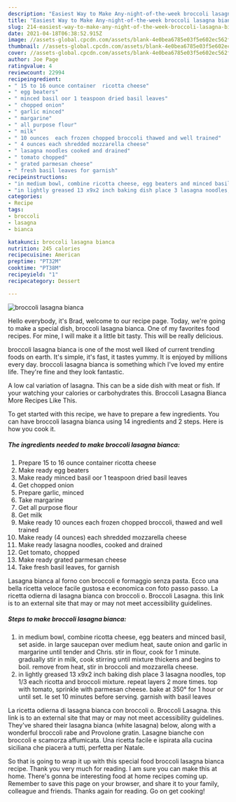 ```yaml
---
description: "Easiest Way to Make Any-night-of-the-week broccoli lasagna bianca"
title: "Easiest Way to Make Any-night-of-the-week broccoli lasagna bianca"
slug: 214-easiest-way-to-make-any-night-of-the-week-broccoli-lasagna-bianca
date: 2021-04-18T06:38:52.915Z
image: //assets-global.cpcdn.com/assets/blank-4e0bea6785e03f5e602ec562f230caae08da540cada707380b4fe1bbebba43da.png
thumbnail: //assets-global.cpcdn.com/assets/blank-4e0bea6785e03f5e602ec562f230caae08da540cada707380b4fe1bbebba43da.png
cover: //assets-global.cpcdn.com/assets/blank-4e0bea6785e03f5e602ec562f230caae08da540cada707380b4fe1bbebba43da.png
author: Joe Page
ratingvalue: 4
reviewcount: 22994
recipeingredient:
- " 15 to 16 ounce container  ricotta cheese"
- " egg beaters"
- " minced basil oor 1 teaspoon dried basil leaves"
- " chopped onion"
- " garlic minced"
- " margarine"
- " all purpose flour"
- " milk"
- " 10 ounces  each frozen chopped broccoli thawed and well trained"
- " 4 ounces each shredded mozzarella cheese"
- " lasagna noodles cooked and drained"
- " tomato chopped"
- " grated parmesan cheese"
- " fresh basil leaves for garnish"
recipeinstructions:
- "in medium bowl, combine ricotta cheese, egg beaters and minced basil, set aside.  in large saucepan over medium heat, saute onion and garlic in margarine until tender and Chris.  stir in flour, cook for 1 minute.  gradually stir in milk, cook stirring until mixture thickens and begins to boil.  remove from heat, stir  in broccoli and mozzarella cheese."
- "in lightly greased 13 x9x2 inch baking dish place 3 lasagna noodles, top 1/3 each ricotta and broccoli mixture.  repeat layers 2 more times. top with tomato, sprinkle with parmesan cheese.  bake at 350° for 1 hour or until set.  le set 10 minutes before serving.  garnish with basil leaves"
categories:
- Recipe
tags:
- broccoli
- lasagna
- bianca

katakunci: broccoli lasagna bianca 
nutrition: 245 calories
recipecuisine: American
preptime: "PT32M"
cooktime: "PT38M"
recipeyield: "1"
recipecategory: Dessert

---
```



![broccoli lasagna bianca](//assets-global.cpcdn.com/assets/blank-4e0bea6785e03f5e602ec562f230caae08da540cada707380b4fe1bbebba43da.png)

Hello everybody, it's Brad, welcome to our recipe page. Today, we're going to make a special dish, broccoli lasagna bianca. One of my favorites food recipes. For mine, I will make it a little bit tasty. This will be really delicious.

broccoli lasagna bianca is one of the most well liked of current trending foods on earth. It's simple, it's fast, it tastes yummy. It is enjoyed by millions every day. broccoli lasagna bianca is something which I've loved my entire life. They're fine and they look fantastic.

A low cal variation of lasagna. This can be a side dish with meat or fish. If your watching your calories or carbohydrates this. Broccoli Lasagna Bianca More Recipes Like This.


To get started with this recipe, we have to prepare a few ingredients. You can have broccoli lasagna bianca using 14 ingredients and 2 steps. Here is how you cook it.

<!--inarticleads1-->

##### The ingredients needed to make broccoli lasagna bianca:

1. Prepare  15 to 16 ounce container  ricotta cheese
1. Make ready  egg beaters
1. Make ready  minced basil oor 1 teaspoon dried basil leaves
1. Get  chopped onion
1. Prepare  garlic, minced
1. Take  margarine
1. Get  all purpose flour
1. Get  milk
1. Make ready  10 ounces  each frozen chopped broccoli, thawed and well trained
1. Make ready  (4 ounces) each shredded mozzarella cheese
1. Make ready  lasagna noodles, cooked and drained
1. Get  tomato, chopped
1. Make ready  grated parmesan cheese
1. Take  fresh basil leaves, for garnish


Lasagna bianca al forno con broccoli e formaggio senza pasta. Ecco una bella ricetta veloce facile gustosa e economica con foto passo passo. La ricetta odierna di lasagna bianca con broccoli o. Broccoli Lasagna. this link is to an external site that may or may not meet accessibility guidelines. 

<!--inarticleads2-->

##### Steps to make broccoli lasagna bianca:

1. in medium bowl, combine ricotta cheese, egg beaters and minced basil, set aside.  in large saucepan over medium heat, saute onion and garlic in margarine until tender and Chris.  stir in flour, cook for 1 minute.  gradually stir in milk, cook stirring until mixture thickens and begins to boil.  remove from heat, stir  in broccoli and mozzarella cheese.
1. in lightly greased 13 x9x2 inch baking dish place 3 lasagna noodles, top 1/3 each ricotta and broccoli mixture.  repeat layers 2 more times. top with tomato, sprinkle with parmesan cheese.  bake at 350° for 1 hour or until set.  le set 10 minutes before serving.  garnish with basil leaves


La ricetta odierna di lasagna bianca con broccoli o. Broccoli Lasagna. this link is to an external site that may or may not meet accessibility guidelines. They&#39;ve shared their lasagna bianca (white lasagna) below, along with a wonderful broccoli rabe and Provolone gratin. Lasagne bianche con broccoli e scamorza affumicata. Una ricetta facile e ispirata alla cucina siciliana che piacerà a tutti, perfetta per Natale. 

So that is going to wrap it up with this special food broccoli lasagna bianca recipe. Thank you very much for reading. I am sure you can make this at home. There's gonna be interesting food at home recipes coming up. Remember to save this page on your browser, and share it to your family, colleague and friends. Thanks again for reading. Go on get cooking!
